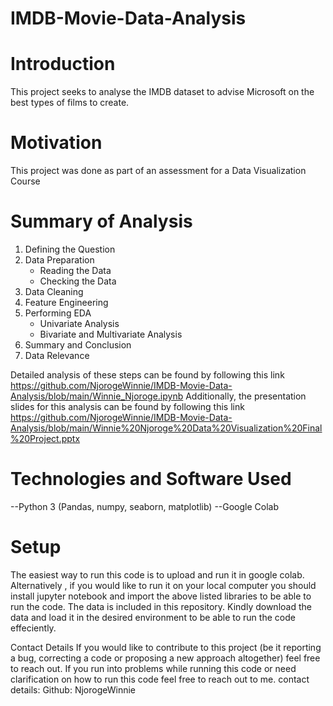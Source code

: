 # IMDB-Movie-Data-Analysis

# Introduction
This project seeks to analyse the IMDB dataset to advise Microsoft on the best types of films to create.

# Motivation
This project was done as part of an assessment for a Data Visualization Course

# Summary of Analysis
1. Defining the Question
2. Data Preparation
    * Reading the Data
    * Checking the Data
3. Data Cleaning
4. Feature Engineering
5. Performing EDA
    * Univariate Analysis
    * Bivariate and Multivariate Analysis
6. Summary and Conclusion
7. Data Relevance

Detailed analysis of these steps can be found by following this link https://github.com/NjorogeWinnie/IMDB-Movie-Data-Analysis/blob/main/Winnie_Njoroge.ipynb
Additionally, the presentation slides for this analysis can be found by following this link https://github.com/NjorogeWinnie/IMDB-Movie-Data-Analysis/blob/main/Winnie%20Njoroge%20Data%20Visualization%20Final%20Project.pptx 

# Technologies and Software Used
--Python 3 (Pandas, numpy, seaborn, matplotlib)
--Google Colab

# Setup
The easiest way to run this code is to upload and run it in google colab. Alternatively , if you would like to run it on your local computer you should install jupyter notebook and import the above listed libraries to be able to run the code. The data is included in this repository. Kindly download the data and load it in the desired environment to be able to run the code effeciently.

Contact Details
If you would like to contribute to this project (be it reporting a bug, correcting a code or proposing a new approach altogether) feel free to reach out. If you run into problems while running this code or need clarification on how to run this code feel free to reach out to me. contact details: Github: NjorogeWinnie
